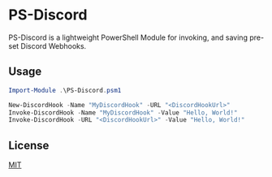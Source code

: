 # PS-Discord

PS-Discord is a lightweight PowerShell Module for invoking, and saving pre-set Discord Webhooks.

## Usage

```PowerShell
Import-Module .\PS-Discord.psm1

New-DiscordHook -Name "MyDiscordHook" -URL "<DiscordHookUrl>"
Invoke-DiscordHook -Name "MyDiscordHook" -Value "Hello, World!"
Invoke-DiscordHook -URL "<DiscordHookUrl>" -Value "Hello, World!"

```

## License
[MIT](https://choosealicense.com/licenses/mit/)